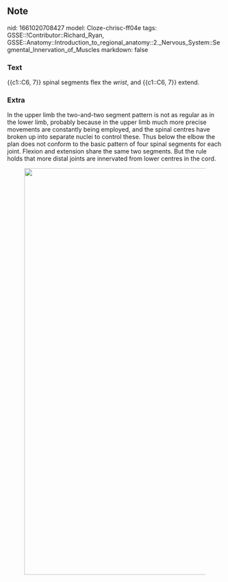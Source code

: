 ## Note
nid: 1661020708427
model: Cloze-chrisc-ff04e
tags: GSSE::!Contributor::Richard_Ryan, GSSE::Anatomy::Introduction_to_regional_anatomy::2._Nervous_System::Segmental_Innervation_of_Muscles
markdown: false

### Text
<div class="toggle">
  {{c1::C6, 7}} spinal segments flex the <em>wrist</em>, and
  {{c1::C6, 7}} extend.
</div>

### Extra
<p id="98e19618-a5a7-4eae-89a3-f80cfffeb35b" class="">In the upper
limb the two-and-two segment pattern is not as regular as in the
lower limb, probably because in the upper limb much more precise
movements are constantly being employed, and the spinal centres
have broken up into separate nuclei to control these. Thus below
the elbow the plan does not conform to the basic pattern of four
spinal segments for each joint. Flexion and extension share the
same two segments. But the rule holds that more distal joints are
innervated from lower centres in the cord.
<figure id="fb8dd5ef-c701-44c9-b5a0-b6386d2aba8d" class="image">
  <a href= 
  "Segmental%20Innervation%20of%20Muscles%207d63896baca647afbed74c6676ac4e89/Untitled%2010.png">
  <img style="width:949px" src= 
  "6d78efe0d27eda69f58210361dd1fc0f9f185aee.png"></a>
</figure>
